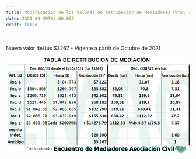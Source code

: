 ```yaml
---
title: Modificacion de los valores de retribucion de Mediadores Prov. de Buenos Aires
date: 2021-09-29T03:00:00Z
draft: false

---
```

Nuevo valor del ius $3267 - Vigente a partir de Octubre de 2021

![](/images/uploads/retirbucion-octubre-de-2021.png)